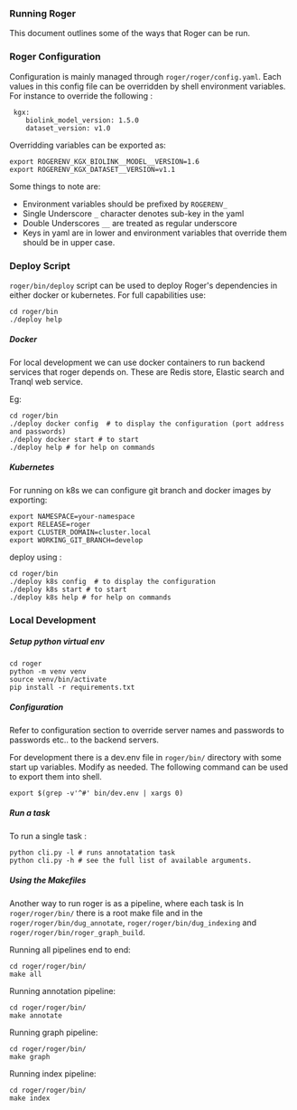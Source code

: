 ### Running Roger

This document outlines some of the ways that Roger can be run. 

### Roger Configuration

Configuration is mainly managed through `roger/roger/config.yaml`.
Each values in this config file can be overridden by shell environment
variables. For instance to override the following : 

```
 kgx:
    biolink_model_version: 1.5.0
    dataset_version: v1.0
``` 

Overridding variables can be exported as:

```shell script
export ROGERENV_KGX_BIOLINK__MODEL__VERSION=1.6
export ROGERENV_KGX_DATASET__VERSION=v1.1
```
Some things to note are: 
* Environment variables should be prefixed by `ROGERENV_`
* Single Underscore `_` character denotes sub-key in the yaml
* Double Underscores `__` are treated as regular underscore
* Keys in yaml are in lower and environment variables that override them should be in upper case. 

### Deploy Script

`roger/bin/deploy` script can be used to deploy Roger's dependencies in either docker or kubernetes.
For full capabilities use:
```shell script
cd roger/bin
./deploy help 
```

##### Docker

For local development we can use docker containers to run backend services that roger depends on.
These are Redis store, Elastic search and Tranql web service.

Eg: 
```shell script
cd roger/bin
./deploy docker config  # to display the configuration (port address and passwords)
./deploy docker start # to start
./deploy help # for help on commands
```

##### Kubernetes

For running on k8s we can configure git branch and docker images by exporting:
```shell script
export NAMESPACE=your-namespace
export RELEASE=roger
export CLUSTER_DOMAIN=cluster.local
export WORKING_GIT_BRANCH=develop
```
deploy using :

```shell script
cd roger/bin
./deploy k8s config  # to display the configuration 
./deploy k8s start # to start
./deploy k8s help # for help on commands
``` 

### Local Development

##### Setup python virtual env

```shell script
cd roger 
python -m venv venv
source venv/bin/activate
pip install -r requirements.txt  
```

##### Configuration

Refer to configuration section to override server names and passwords to 
passwords etc.. to the backend servers. 

For development there is a dev.env file in `roger/bin/` directory with some start
up variables. Modify as needed. The following command can be used to export them into
shell.
```shell script
export $(grep -v'^#' bin/dev.env | xargs 0)
```


##### Run a task 

To run a single task : 

```shell script
python cli.py -l # runs annotatation task 
python cli.py -h # see the full list of available arguments.
```

##### Using the Makefiles

Another way to run roger is as a pipeline, where each task is 
In `roger/roger/bin/` there is a root make file and in the `roger/roger/bin/dug_annotate`,
`roger/roger/bin/dug_indexing` and `roger/roger/bin/roger_graph_build`. 

Running all pipelines end to end:

```shell script
cd roger/roger/bin/
make all
```

Running annotation pipeline:

```shell script
cd roger/roger/bin/
make annotate
```

Running graph pipeline:

```shell script
cd roger/roger/bin/
make graph
```

Running index pipeline:

```shell script
cd roger/roger/bin/
make index
```


